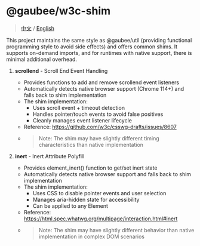 # @gaubee/w3c-shim

> [中文](./README-zh.md) / [English](./README.md)

This project maintains the same style as @gaubee/util (providing functional programming style to avoid side effects) and offers common shims.
It supports on-demand imports, and for runtimes with native support, there is minimal additional overhead.

1. **scrollend** - Scroll End Event Handling
   - Provides functions to add and remove scrollend event listeners
   - Automatically detects native browser support (Chrome 114+) and falls back to shim implementation
   - The shim implementation:
     - Uses scroll event + timeout detection
     - Handles pointer/touch events to avoid false positives
     - Cleanly manages event listener lifecycle
   - Reference: https://github.com/w3c/csswg-drafts/issues/8607
   - > Note: The shim may have slightly different timing characteristics than native implementation

2. **inert** - Inert Attribute Polyfill
   - Provides element_inert() function to get/set inert state
   - Automatically detects native browser support and falls back to shim implementation
   - The shim implementation:
     - Uses CSS to disable pointer events and user selection
     - Manages aria-hidden state for accessibility
     - Can be applied to any Element
   - Reference: https://html.spec.whatwg.org/multipage/interaction.html#inert
   - > Note: The shim may have slightly different behavior than native implementation in complex DOM scenarios
